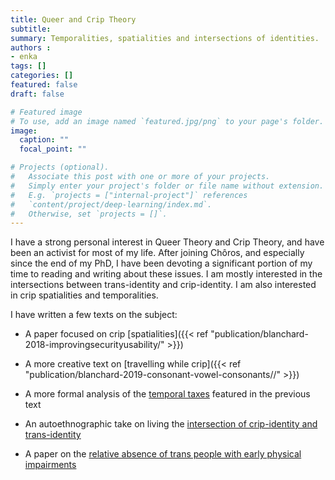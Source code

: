 ```yaml
---
title: Queer and Crip Theory
subtitle: 
summary: Temporalities, spatialities and intersections of identities.
authors : 
- enka
tags: []
categories: []
featured: false
draft: false

# Featured image
# To use, add an image named `featured.jpg/png` to your page's folder. 
image:
  caption: ""
  focal_point: ""

# Projects (optional).
#   Associate this post with one or more of your projects.
#   Simply enter your project's folder or file name without extension.
#   E.g. `projects = ["internal-project"]` references 
#   `content/project/deep-learning/index.md`.
#   Otherwise, set `projects = []`.
---
```

I have a strong personal interest in Queer Theory and Crip Theory, and have been an activist for most of my life. After joining Chôros, and especially since the end of my PhD, I have been devoting a significant portion of my time to reading and writing about these issues. I am mostly interested in the intersections between trans-identity and crip-identity. I am also interested in crip spatialities and temporalities.

I have written a few texts on the subject:

- A paper focused on crip [spatialities]({{< ref "publication/blanchard-2018-improvingsecurityusability/" >}})

- A more creative text on [travelling while crip]({{< ref "publication/blanchard-2019-consonant-vowel-consonants//" >}})

- A more formal analysis of the [temporal taxes]() featured in the previous text

- An autoethnographic take on living the [intersection of crip-identity and trans-identity]()

- A paper on the [relative absence of trans people with early physical impairments]()